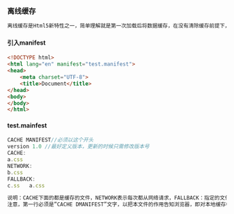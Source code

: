 ### 离线缓存

```html
离线缓存是Html5新特性之一，简单理解就是第一次加载后将数据缓存，在没有清除缓存前提下，下一次没有网络也可以加载，用在静态数据的网页或游戏比较好用。
```

#### 引入manifest

```html
<!DOCTYPE html>
<html lang="en" manifest="test.manifest"> 
<head>
    <meta charset="UTF-8">
    <title>Document</title>
</head>
<body>
</body>
</html>
```

#### test.mainfest

```js
CACHE MANIFEST//必须以这个开头
version 1.0 //最好定义版本，更新的时候只需修改版本号
CACHE:
a.css
NETWORK:
b.css
FALLBACK:
c.ss   a.css
```

```js
说明：CACHE下面的都是缓存的文件，NETWORK表示每次都从网络请求，FALLBACK：指定的文件若是找不到，会被重定向到新的地址。
注意，第一行必须是”CACHE DMANIFEST”文字，以把本文件的作用告知浏览器，即对本地缓存中的资源文件进行具体设置。
```

